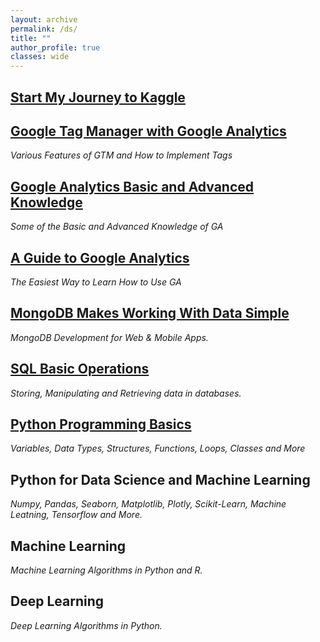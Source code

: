 ```yaml
---
layout: archive
permalink: /ds/
title: ""
author_profile: true
classes: wide
---
```


## [Start My Journey to Kaggle](../_posts/2020-02-22-kaggle-guide.md)

## [Google Tag Manager with Google Analytics](../_posts/2020-02-16-gtm.md)
*Various Features of GTM and How to Implement Tags*

## [Google Analytics Basic and Advanced Knowledge](../_posts/2020-02-15-gacertified.md)
*Some of the Basic and Advanced Knowledge of GA*

## [A Guide to Google Analytics](../_posts/2020-01-10-gganal.md)
*The Easiest Way to Learn How to Use GA*

## [MongoDB Makes Working With Data Simple](../_posts/2019-11-01-MongoDB.md)
*MongoDB Development for Web & Mobile Apps.*

## [SQL Basic Operations](../_posts/2020-02-07-SQL.md)
*Storing, Manipulating and Retrieving data in databases.*

## [Python Programming Basics](../_posts/2020-02-08-pythonbasic.md)
*Variables, Data Types, Structures, Functions, Loops, Classes and More*

## Python for Data Science and Machine Learning
*Numpy, Pandas, Seaborn, Matplotlib, Plotly, Scikit-Learn, Machine Leatning, Tensorflow and More.*

## Machine Learning
*Machine Learning Algorithms in Python and R.*

## Deep Learning
*Deep Learning Algorithms in Python.*



